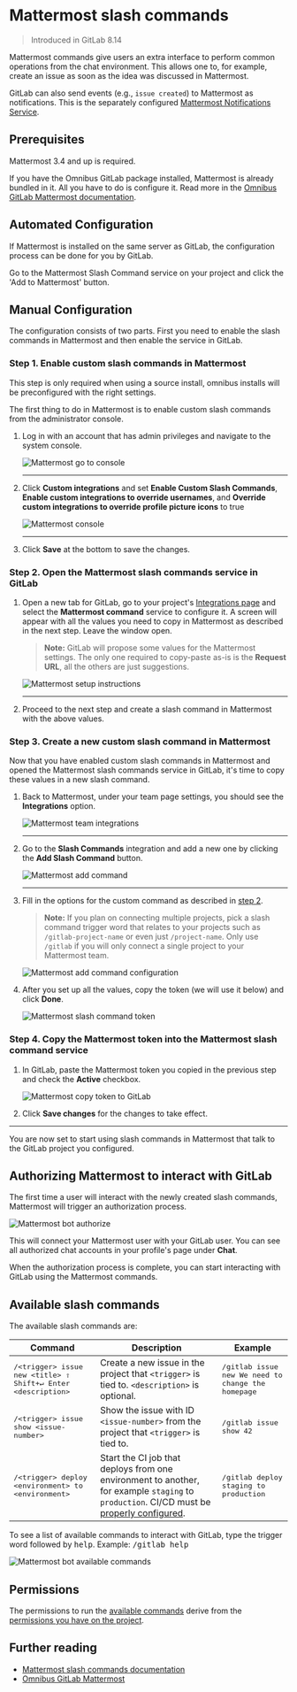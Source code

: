# Mattermost slash commands

> Introduced in GitLab 8.14

Mattermost commands give users an extra interface to perform common operations
from the chat environment. This allows one to, for example, create an issue as
soon as the idea was discussed in Mattermost.

GitLab can also send events (e.g., `issue created`) to Mattermost as notifications.
This is the separately configured [Mattermost Notifications Service](mattermost.md).

## Prerequisites

Mattermost 3.4 and up is required.

If you have the Omnibus GitLab package installed, Mattermost is already bundled
in it. All you have to do is configure it. Read more in the
[Omnibus GitLab Mattermost documentation][omnimmdocs].

## Automated Configuration

If Mattermost is installed on the same server as GitLab, the configuration process can be
done for you by GitLab.

Go to the Mattermost Slash Command service on your project and click the 'Add to Mattermost' button.

## Manual Configuration

The configuration consists of two parts. First you need to enable the slash
commands in Mattermost and then enable the service in GitLab.

### Step 1. Enable custom slash commands in Mattermost

This step is only required when using a source install, omnibus installs will be
preconfigured with the right settings.

The first thing to do in Mattermost is to enable custom slash commands from
the administrator console.

1. Log in with an account that has admin privileges and navigate to the system
   console.

    ![Mattermost go to console](img/mattermost_goto_console.png)

    ---

1. Click **Custom integrations** and set **Enable Custom Slash Commands**,
   **Enable custom integrations to override usernames**, and **Override
   custom integrations to override profile picture icons** to true

    ![Mattermost console](img/mattermost_console_integrations.png)

    ---

1. Click **Save** at the bottom to save the changes.

### Step 2. Open the Mattermost slash commands service in GitLab

1. Open a new tab for GitLab, go to your project's
   [Integrations page](project_services.md#accessing-the-project-services)
   and select the **Mattermost command** service to configure it.
   A screen will appear with all the values you need to copy in Mattermost as
   described in the next step. Leave the window open.

    >**Note:**
    GitLab will propose some values for the Mattermost settings. The only one
    required to copy-paste as-is is the **Request URL**, all the others are just
    suggestions.

    ![Mattermost setup instructions](img/mattermost_config_help.png)

    ---

1. Proceed to the next step and create a slash command in Mattermost with the
   above values.

### Step 3. Create a new custom slash command in Mattermost

Now that you have enabled custom slash commands in Mattermost and opened
the Mattermost slash commands service in GitLab, it's time to copy these values
in a new slash command.

1. Back to Mattermost, under your team page settings, you should see the
   **Integrations** option.

    ![Mattermost team integrations](img/mattermost_team_integrations.png)

    ---

1. Go to the **Slash Commands** integration and add a new one by clicking the
   **Add Slash Command** button.

    ![Mattermost add command](img/mattermost_add_slash_command.png)

    ---

1. Fill in the options for the custom command as described in
   [step 2](#step-2-open-the-mattermost-slash-commands-service-in-gitlab).

    >**Note:**
    If you plan on connecting multiple projects, pick a slash command trigger
    word that relates to your projects such as `/gitlab-project-name` or even
    just `/project-name`. Only use `/gitlab` if you will only connect a single
    project to your Mattermost team.

    ![Mattermost add command configuration](img/mattermost_slash_command_configuration.png)

1. After you set up all the values, copy the token (we will use it below) and
   click **Done**.

    ![Mattermost slash command token](img/mattermost_slash_command_token.png)

### Step 4. Copy the Mattermost token into the Mattermost slash command service

1. In GitLab, paste the Mattermost token you copied in the previous step and
   check the **Active** checkbox.

    ![Mattermost copy token to GitLab](img/mattermost_gitlab_token.png)

1. Click **Save changes** for the changes to take effect.

---

You are now set to start using slash commands in Mattermost that talk to the
GitLab project you configured.

## Authorizing Mattermost to interact with GitLab

The first time a user will interact with the newly created slash commands,
Mattermost will trigger an authorization process.

![Mattermost bot authorize](img/mattermost_bot_auth.png)

This will connect your Mattermost user with your GitLab user. You can
see all authorized chat accounts in your profile's page under **Chat**.

When the authorization process is complete, you can start interacting with
GitLab using the Mattermost commands.

## Available slash commands

The available slash commands are:

| Command | Description | Example |
| ------- | ----------- | ------- |
| <kbd>/&lt;trigger&gt; issue new &lt;title&gt; <kbd>⇧ Shift</kbd>+<kbd>↵ Enter</kbd> &lt;description&gt;</kbd> | Create a new issue in the project that `<trigger>` is tied to. `<description>` is optional. | <samp>/gitlab issue new We need to change the homepage</samp> |
| <kbd>/&lt;trigger&gt; issue show &lt;issue-number&gt;</kbd> | Show the issue with ID `<issue-number>` from the project that `<trigger>` is tied to. | <samp>/gitlab issue show 42</samp> |
| <kbd>/&lt;trigger&gt; deploy &lt;environment&gt; to &lt;environment&gt;</kbd> | Start the CI job that deploys from one environment to another, for example `staging` to `production`. CI/CD must be [properly configured][ciyaml]. | <samp>/gitlab deploy staging to production</samp> |

To see a list of available commands to interact with GitLab, type the
trigger word followed by <kbd>help</kbd>. Example: <samp>/gitlab help</samp>

![Mattermost bot available commands](img/mattermost_bot_available_commands.png)

## Permissions

The permissions to run the [available commands](#available-slash-commands) derive from
the [permissions you have on the project](../../permissions.md#project-members-permissions).

## Further reading

- [Mattermost slash commands documentation][mmslashdocs]
- [Omnibus GitLab Mattermost][omnimmdocs]

[omnimmdocs]: https://docs.gitlab.com/omnibus/gitlab-mattermost/
[mmslashdocs]: https://docs.mattermost.com/developer/slash-commands.html
[ciyaml]: ../../../ci/yaml/README.md
